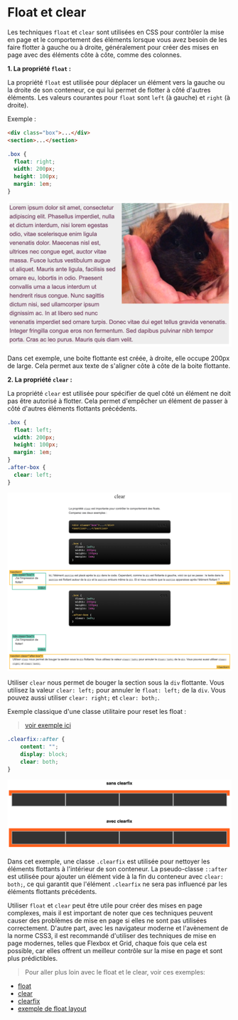 # Float et clear

Les techniques `float` et `clear` sont utilisées en CSS pour contrôler la mise en page et le comportement des éléments lorsque vous avez besoin de les faire flotter à gauche ou à droite, généralement pour créer des mises en page avec des éléments côte à côte, comme des colonnes.

**1. La propriété `float` :**

La propriété `float` est utilisée pour déplacer un élément vers la gauche ou la droite de son conteneur, ce qui lui permet de flotter à côté d'autres éléments. Les valeurs courantes pour `float` sont `left` (à gauche) et `right` (à droite).

Exemple :

```html
<div class="box">...</div>
<section>...</section>
```

```css
.box {
  float: right;
  width: 200px;
  height: 100px;
  margin: 1em;
}
```

![Exemple float left](../Ressources/_imgs/float.png)

Dans cet exemple, une boite flottante est créée, à droite, elle occupe 200px de large. Cela permet aux texte de s'aligner côte à côte de la boite flottante.

**2. La propriété `clear` :**

La propriété `clear` est utilisée pour spécifier de quel côté un élément ne doit pas être autorisé à flotter. Cela permet d'empêcher un élément de passer à côté d'autres éléments flottants précédents.

```css
.box {
  float: left;
  width: 200px;
  height: 100px;
  margin: 1em;
}
.after-box {
  clear: left;
}
```

![Exemple clear](../Ressources/_imgs/clear.png)

Utiliser `clear` nous permet de bouger la section sous la `div` flottante. Vous utilisez la valeur `clear: left;` pour annuler le `float: left;` de la `div`. Vous pouvez aussi utiliser `clear: right;` et `clear: both;`.

Exemple classique d'une classe utilitaire pour reset les float :

> [voir exemple ici](https://codepen.io/benoitwimart/pen/mrbRYJ)

```css
.clearfix::after {
    content: "";
    display: block;
    clear: both;
}
```

![Technique du clearfix](../Ressources/_imgs/technique-clearfix.png)

Dans cet exemple, une classe `.clearfix` est utilisée pour nettoyer les éléments flottants à l'intérieur de son conteneur. La pseudo-classe `::after` est utilisée pour ajouter un élément vide à la fin du conteneur avec `clear: both;`, ce qui garantit que l'élément `.clearfix` ne sera pas influencé par les éléments flottants précédents.

Utiliser `float` et `clear` peut être utile pour créer des mises en page complexes, mais il est important de noter que ces techniques peuvent causer des problèmes de mise en page si elles ne sont pas utilisées correctement.
D'autre part, avec les navigateur moderne et l'avènement de la norme CSS3, il est recommandé d'utiliser des techniques de mise en page modernes, telles que Flexbox et Grid, chaque fois que cela est possible, car elles offrent un meilleur contrôle sur la mise en page et sont plus prédictibles.

> Pour aller plus loin avec le float et le clear, voir ces exemples:

- [float](https://fr.learnlayout.com/float)
- [clear](https://fr.learnlayout.com/clear)
- [clearfix](https://fr.learnlayout.com/clearfix)
- [exemple de float layout](https://fr.learnlayout.com/float-layout)
